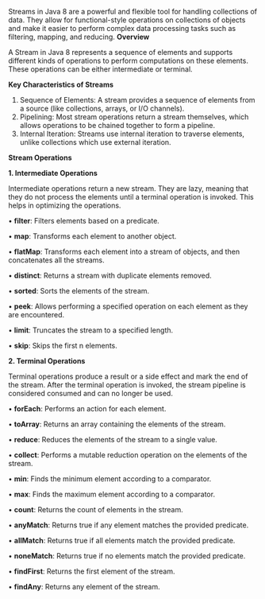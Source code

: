 Streams in Java 8 are a powerful and flexible tool for handling collections of data. They allow for functional-style operations on collections of objects and make it easier to perform complex data processing tasks such as filtering, mapping, and reducing.
**Overview**

A Stream in Java 8 represents a sequence of elements and supports different kinds of operations to perform computations on these elements. These operations can be either intermediate or terminal.

**Key Characteristics of Streams**

1.	Sequence of Elements: A stream provides a sequence of elements from a source (like collections, arrays, or I/O channels).
2.	Pipelining: Most stream operations return a stream themselves, which allows operations to be chained together to form a pipeline.
3.	Internal Iteration: Streams use internal iteration to traverse elements, unlike collections which use external iteration.

**Stream Operations**

**1. Intermediate Operations**
   
Intermediate operations return a new stream. They are lazy, meaning that they do not process the elements until a terminal operation is invoked. This helps in optimizing the operations.

•	**filter**: Filters elements based on a predicate. 

•	**map**: Transforms each element to another object. 

•	**flatMap**: Transforms each element into a stream of objects, and then concatenates all the streams. 

•	**distinct**: Returns a stream with duplicate elements removed. 

•	**sorted**: Sorts the elements of the stream. 

•	**peek**: Allows performing a specified operation on each element as they are encountered. 

•	**limit**: Truncates the stream to a specified length. 

•	**skip**: Skips the first n elements. 

**2. Terminal Operations**
   
Terminal operations produce a result or a side effect and mark the end of the stream. After the terminal operation is invoked, the stream pipeline is considered consumed and can no longer be used.

•	**forEach**: Performs an action for each element.

•	**toArray**: Returns an array containing the elements of the stream.

•	**reduce**: Reduces the elements of the stream to a single value.

•	**collect**: Performs a mutable reduction operation on the elements of the stream.

•	**min**: Finds the minimum element according to a comparator.

•	**max**: Finds the maximum element according to a comparator.

•	**count**: Returns the count of elements in the stream.

•	**anyMatch**: Returns true if any element matches the provided predicate.

•	**allMatch**: Returns true if all elements match the provided predicate.

•	**noneMatch**: Returns true if no elements match the provided predicate.

•	**findFirst**: Returns the first element of the stream.

•	**findAny**: Returns any element of the stream.


